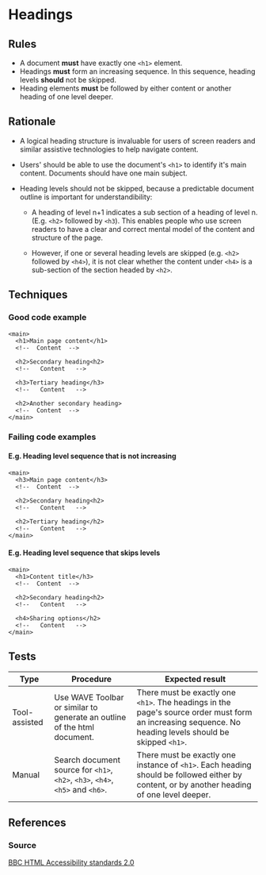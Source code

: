 # Headings

## Rules

* A document **must** have exactly one `<h1>` element.
* Headings **must** form an increasing sequence. In this sequence, heading levels **should** not be skipped.
* Heading elements **must** be followed by either content or another heading of one level deeper.

## Rationale

* A logical heading structure is invaluable for users of screen readers and similar assistive technologies to help navigate content.
* Users' should be able to use the document's `<h1>` to identify it's main content. Documents should have one main subject.
* Heading levels should not be skipped, because a predictable document outline is important for understandibility:

  * A heading of level n+1 indicates a sub section of a heading of level n. (E.g. `<h2>` followed by `<h3`). This enables people who use screen readers to have a clear and correct mental model of the content and structure of the page.

  * However, if one or several heading levels are skipped (e.g. `<h2>` followed by `<h4>`), it is not clear whether the content under `<h4>` is a sub-section of the section headed by `<h2>`.

## Techniques

### Good code example

```
<main>
  <h1>Main page content</h1>
  <!--  Content  -->
  
  <h2>Secondary heading<h2>
  <!--   Content   -->
  
  <h3>Tertiary heading</h3>
  <!--   Content   -->
    
  <h2>Another secondary heading>
  <!--  Content  -->
</main>
```

### Failing code examples

#### E.g. Heading level sequence that is not increasing

```
<main>
  <h3>Main page content</h3>
  <!--  Content  -->
  
  <h2>Secondary heading<h2>
  <!--   Content   -->
  
  <h2>Tertiary heading</h2>
  <!--   Content   -->
</main>
```

#### E.g. Heading level sequence that skips levels

```
<main>
  <h1>Content title</h3>
  <!--  Content  -->
  
  <h2>Secondary heading<h2>
  <!--   Content   -->
  
  <h4>Sharing options</h2>
  <!--   Content   -->
</main>
```

## Tests

Type | Procedure | Expected result
--- | --- | ---
Tool-assisted | Use WAVE Toolbar or similar to generate an outline of the html document. | There must be exactly one `<h1>`. The headings in the page's source order must form an increasing sequence. No heading levels should be skipped `<h1>`.
Manual | Search document source for `<h1>`, `<h2>`, `<h3>`, `<h4>`, `<h5>` and `<h6>`. | There must be exactly one instance of `<h1>`. Each heading should be followed either by content, or by another heading of one level deeper.

## References

### Source

[BBC HTML Accessibility standards 2.0](http://www.bbc.co.uk/guidelines/futuremedia/accessibility/html/headings.shtml)